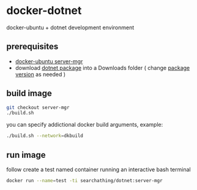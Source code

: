 # docker-dotnet

docker-ubuntu + dotnet development environment

## prerequisites

- [docker-ubuntu server-mgr](https://github.com/devel0/docker-ubuntu/tree/server-mgr)
- download [dotnet package](https://dotnet.microsoft.com/download/dotnet-core/3.0) into a Downloads folder ( change [package version](https://github.com/devel0/docker-dotnet/blob/9517ee1ba0731b2e9838da487faa28f7bc6efd02/build.sh#L7) as needed )

## build image

```sh
git checkout server-mgr
./build.sh
```

you can specify addictional docker build arguments, example:

```sh
./build.sh --network=dkbuild
```

## run image

follow create a test named container running an interactive bash terminal

```sh
docker run --name=test -ti searchathing/dotnet:server-mgr
```
